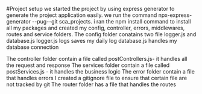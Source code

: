 #Project setup
we started the project by using express generator to generate the project application easily. we run the command npx-express-generator --pug--git sca_projects. i ran the npm install command to install all my packages and created my config, controller, errors, middlewares, routes and service folders.
The config folder conatains two file logger.js and database.js
logger.js logs saves my daily log
database.js handles my database connection

The controller folder contain a file called postControllers.js- it handles all the request and response
The services folder contain a file called postServices.js - it handles the business logic
The error folder contain a file that handles errors
I created a gitignore file to ensure that certain file are not tracked by git
The router folder has a file that handles the routes
